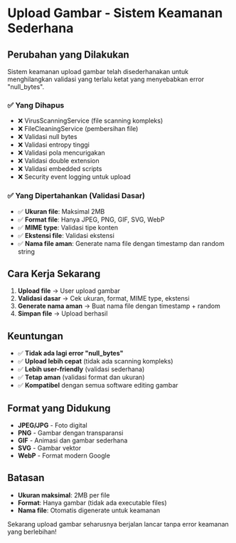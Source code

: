 # Upload Gambar - Sistem Keamanan Sederhana

## Perubahan yang Dilakukan

Sistem keamanan upload gambar telah disederhanakan untuk menghilangkan validasi yang terlalu ketat yang menyebabkan error "null_bytes".

### ✅ Yang Dihapus

- ❌ VirusScanningService (file scanning kompleks)
- ❌ FileCleaningService (pembersihan file)
- ❌ Validasi null bytes
- ❌ Validasi entropy tinggi
- ❌ Validasi pola mencurigakan
- ❌ Validasi double extension
- ❌ Validasi embedded scripts
- ❌ Security event logging untuk upload

### ✅ Yang Dipertahankan (Validasi Dasar)

- ✅ **Ukuran file**: Maksimal 2MB
- ✅ **Format file**: Hanya JPEG, PNG, GIF, SVG, WebP
- ✅ **MIME type**: Validasi tipe konten
- ✅ **Ekstensi file**: Validasi ekstensi
- ✅ **Nama file aman**: Generate nama file dengan timestamp dan random string

## Cara Kerja Sekarang

1. **Upload file** → User upload gambar
2. **Validasi dasar** → Cek ukuran, format, MIME type, ekstensi
3. **Generate nama aman** → Buat nama file dengan timestamp + random
4. **Simpan file** → Upload berhasil

## Keuntungan

- ✅ **Tidak ada lagi error "null_bytes"**
- ✅ **Upload lebih cepat** (tidak ada scanning kompleks)
- ✅ **Lebih user-friendly** (validasi sederhana)
- ✅ **Tetap aman** (validasi format dan ukuran)
- ✅ **Kompatibel** dengan semua software editing gambar

## Format yang Didukung

- **JPEG/JPG** - Foto digital
- **PNG** - Gambar dengan transparansi
- **GIF** - Animasi dan gambar sederhana
- **SVG** - Gambar vektor
- **WebP** - Format modern Google

## Batasan

- **Ukuran maksimal**: 2MB per file
- **Format**: Hanya gambar (tidak ada executable files)
- **Nama file**: Otomatis digenerate untuk keamanan

Sekarang upload gambar seharusnya berjalan lancar tanpa error keamanan yang berlebihan!
